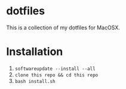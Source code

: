 # dotfiles
This is a collection of my dotfiles for MacOSX.

# Installation
1. `softwareupdate --install --all`
2. `clone this repo && cd this repo`
3. `bash install.sh`
